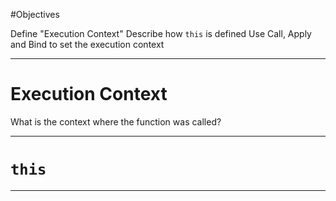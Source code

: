 #Objectives

Define "Execution Context"
Describe how `this` is defined
Use Call, Apply and Bind to set the execution context

---

# Execution Context

What is the context where the function was called?

---

# `this`


---
